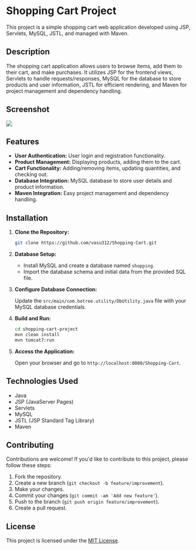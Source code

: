 # Shopping Cart Project

This project is a simple shopping cart web application developed using JSP, Servlets, MySQL, JSTL, and managed with Maven.

## Description

The shopping cart application allows users to browse items, add them to their cart, and make purchases. It utilizes JSP for the frontend views, Servlets to handle requests/responses, MySQL for the database to store products and user information, JSTL for efficient rendering, and Maven for project management and dependency handling.

## Screenshot

![](test.gif)

## Features

- **User Authentication:** User login and registration functionality.
- **Product Management:** Displaying products, adding them to the cart.
- **Cart Functionality:** Adding/removing items, updating quantities, and checking out.
- **Database Integration:** MySQL database to store user details and product information.
- **Maven Integration:** Easy project management and dependency handling.

## Installation

1. **Clone the Repository:**

    ```bash
    git clone https://github.com/vasu312/Shopping-Cart.git
    ```

2. **Database Setup:**

    - Install MySQL and create a database named `shopping`.
    - Import the database schema and initial data from the provided SQL file.

3. **Configure Database Connection:**

    Update the `src/main/com.botree.utility/DbUtility.java` file with your MySQL database credentials.

4. **Build and Run:**

    ```bash
    cd shopping-cart-project
    mvn clean install
    mvn tomcat7:run
    ```

5. **Access the Application:**

    Open your browser and go to `http://localhost:8080/Shopping-Cart`.

## Technologies Used

- Java
- JSP (JavaServer Pages)
- Servlets
- MySQL
- JSTL (JSP Standard Tag Library)
- Maven

## Contributing

Contributions are welcome! If you'd like to contribute to this project, please follow these steps:

1. Fork the repository.
2. Create a new branch (`git checkout -b feature/improvement`).
3. Make your changes.
4. Commit your changes (`git commit -am 'Add new feature'`).
5. Push to the branch (`git push origin feature/improvement`).
6. Create a pull request.

## License

This project is licensed under the [MIT License](LICENSE).
